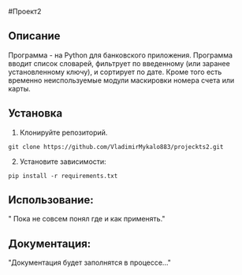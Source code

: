 #Проект2

## Описание
 Программа - на Python для банковского приложения.
 Программа вводит список словарей, фильтрует по введенному
 (или заранее установленному ключу), и сортирует по дате.
  Кроме того есть временно неиспользуемые модули маскировки номера счета или карты.
## Установка

1. Клонируйте репозиторий.
```
git clone https://github.com/VladimirMykalo883/projeckts2.git
```
2. Установите зависимости:
```
pip install -r requirements.txt
``` 
## Использование:
" Пока не совсем понял где и как применять."

## Документация:
"Документация будет заполнятся в процессе..."
